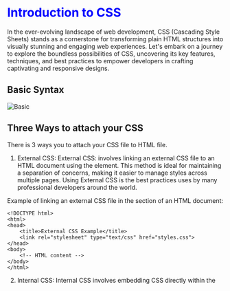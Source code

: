 # Introduction to CSS
In the ever-evolving landscape of web development, CSS (Cascading Style Sheets) stands as a cornerstone for transforming plain HTML structures into visually stunning and engaging web experiences. Let's embark on a journey to explore the boundless possibilities of CSS, uncovering its key features, techniques, and best practices to empower developers in crafting captivating and responsive designs.

## Basic Syntax
![Basic](https://www.w3schools.com/css/img_selector.gif)

## Three Ways to attach your CSS 
There is 3 ways you to attach your CSS file to HTML file.

1. External CSS:
External CSS: involves linking an external CSS file to an HTML document using the <link> element. This method is ideal for maintaining a separation of concerns, making it easier to manage styles across multiple pages. Using External CSS is the best practices uses by many professional developers around the world.

Example of linking an external CSS file in the <head> section of an HTML document:
```
<!DOCTYPE html>
<html>
<head>
    <title>External CSS Example</title>
    <link rel="stylesheet" type="text/css" href="styles.css">
</head>
<body>
    <!-- HTML content -->
</body>
</html>
```
2. Internal CSS: Internal CSS involves embedding CSS directly within the <style> element in the <head> section of an HTML document. This method is useful for applying styles specific to a single document.

Example of internal CSS within an HTML document:
```
<!DOCTYPE html>
<html>
<head>
    <title>Internal CSS Example</title>
    <style>
        /* Internal CSS rules */
        body {
            font-family: Arial, sans-serif;
        }
        h1 {
            color: blue;
        }
    </style>
</head>
<body>
    <!-- HTML content -->
</body>
</html>
```
3. Inline CSS: Inline CSS involves applying styles directly to individual HTML elements using the style attribute. This method is typically used for applying quick, specific styles to individual elements.

```
<!DOCTYPE html>
<html>
<head>
    <title>Inline CSS Example</title>
</head>
<body>
    <p style="color: red; font-size: 16px;">This is a paragraph with inline CSS.</p>
    <!-- More HTML content -->
</body>
</html>
```


## Key Features of CSS:

- Selectors: CSS selectors are used to target HTML elements and apply styles to them selectively. Selectors can target elements based on their type, class, ID, attributes, and hierarchical relationships within the document structure.

Element Selector: Selects elements based on their tag name.
```
p {
    color: blue;
}
```
Note: This rule will apply the color blue to all `<p>` elements in the document.

Class Selector: Selects elements based on their class attribute.
```
.highlight {
    background-color: yellow;
}
```
Note: This rule will apply a yellow background color to all elements with the class `highlight`.

ID Selector: Selects a single element based on its ID attribute.
```
#header {
    font-size: 24px;
}
```
Note: This rule will apply a font size of 24 pixels to the element with the ID "`header`".

- Properties and Values: CSS properties define the visual appearance of elements, such as color, font size, padding, margin, and border. Properties are paired with values that specify the desired styling, allowing for precise control over element presentation.

- Cascade and Specificity: The "cascading" nature of CSS enables styles to be applied hierarchically, with styles from different sources (e.g., external stylesheets, internal styles, inline styles) cascading down and being overridden based on specificity and inheritance rules.

- Responsive Design: CSS features like media queries enable developers to create responsive layouts that adapt to different screen sizes and devices, ensuring optimal viewing experiences across desktops, tablets, and smartphones more.

